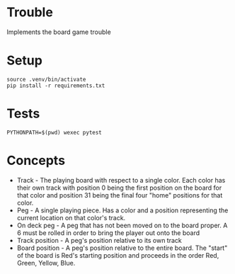 # Trouble

Implements the board game trouble

# Setup

    source .venv/bin/activate
    pip install -r requirements.txt

# Tests

    PYTHONPATH=$(pwd) wexec pytest

# Concepts

- Track - The playing board with respect to a single color. Each color has their own track with position 0 being the first position on the board for that color and position 31 being the final four "home" positions for that color.
- Peg - A single playing piece. Has a color and a position representing the current location on that color's track.
- On deck peg - A peg that has not been moved on to the board proper. A 6 must be rolled in order to bring the player out onto the board
- Track position - A peg's position relative to its own track
- Board position - A peg's position relative to the entire board. The "start" of the board is Red's starting position and proceeds in the order Red, Green, Yellow, Blue.
